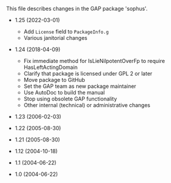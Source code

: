 This file describes changes in the GAP package 'sophus'.

* 1.25 (2022-03-01)

  - Add `License` field to `PackageInfo.g`
  - Various janitorial changes

* 1.24 (2018-04-09)

  - Fix immediate method for IsLieNilpotentOverFp to require HasLeftActingDomain
  - Clarify that package is licensed under GPL 2 or later
  - Move package to GitHub
  - Set the GAP team as new package maintainer
  - Use AutoDoc to build the manual
  - Stop using obsolete GAP functionality
  - Other internal (technical) or administrative changes

* 1.23 (2006-02-03)

* 1.22 (2005-08-30)

* 1.21 (2005-08-30)

* 1.12 (2004-10-18)

* 1.1 (2004-06-22)

* 1.0 (2004-06-22)
